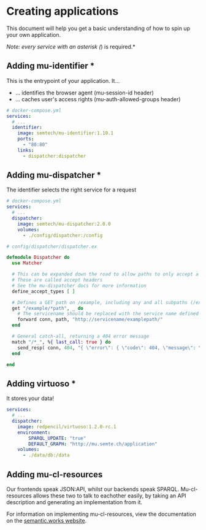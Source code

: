 # Creating applications
This document will help you get a basic understanding of how to spin up your own application.

*Note: every service with an asterisk (*) is required.*

## Adding mu-identifier *
This is the entrypoint of your application. It...
- ... identifies the browser agent (mu-session-id header)
- ... caches user's access rights (mu-auth-allowed-groups header)

```yml
# docker-compose.yml
services:
  # ...
  identifier:
    image: semtech/mu-identifier:1.10.1
    ports:
      - "80:80"
    links:
      - dispatcher:dispatcher
```

## Adding mu-dispatcher *
The identifier selects the right service for a request

```yml
# docker-compose.yml
services:
  # ...
  dispatcher:
    image: semtech/mu-dispatcher:2.0.0
    volumes:
      - ./config/dispatcher:/config
```

```ex
# config/dispatcher/dispatcher.ex

defmodule Dispatcher do
  use Matcher

  # This can be expanded down the road to allow paths to only accept a certain type (e.g. json, html)
  # These are called accept headers
  # See the mu-dispatcher docs for more information
  define_accept_types [ ]

  # Defines a GET path on /example, including any and all subpaths (/example/test, /example/example)
  get "/example/*path", _ do
    # The servicename should be replaced with the service name defined in docker-compose
    forward conn, path, "http://servicename/examplepath/"
  end

  # General catch-all, returning a 404 error message
  match "/*_", %{ last_call: true } do
    send_resp( conn, 404, "{ \"error\": { \"code\": 404, \"message\": \"Route not found.  See config/dispatcher.ex\" } }" )
  end

end
```

## Adding virtuoso *
It stores your data!

```yml
services:
  # ...
  dispatcher:
    image: redpencil/virtuoso:1.2.0-rc.1
    environment:
        SPARQL_UPDATE: "true"
        DEFAULT_GRAPH: "http://mu.semte.ch/application"
    volumes:
      - ./data/db:/data
```

## Adding mu-cl-resources
Our frontends speak JSON:API, whilst our backends speak SPARQL. 
Mu-cl-resources allows these two to talk to eachother easily, by taking an API description and generating an implementation from it.

For information on implementing mu-cl-resources, view the documentation on the [semantic.works website](https://semantic.works/docs/mu-cl-resources).

